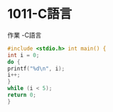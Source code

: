 # 1011-C語言
作業 
-C語言 
```C 
#include <stdio.h> int main() {
int i = 0;
do { 
printf("%d\n", i);
i++; 
} 
while (i < 5);
return 0; 
}
```
